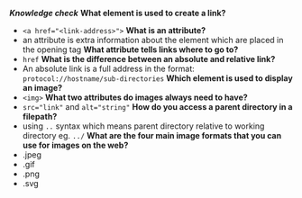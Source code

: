 ***Knowledge check***
**What element is used to create a link?**
- `<a href="<link-address>">`
**What is an attribute?**
- an attribute is extra information about the element which are placed in the opening tag
**What attribute tells links where to go to?**
- `href`
**What is the difference between an absolute and relative link?**
- An absolute link is a full address in the format: `protocol://hostname/sub-directories`
**Which element is used to display an image?**
- `<img>`
**What two attributes do images always need to have?**
- `src="link"` and `alt="string"`
**How do you access a parent directory in a filepath?**
- using `..` syntax which means parent directory relative to working directory eg. `../`
**What are the four main image formats that you can use for images on the web?**
- .jpeg
- .gif
- .png
- .svg